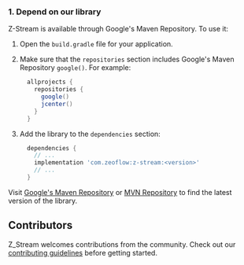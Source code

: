 <!--docs:
title: "Getting Started"
layout: landing
section: docs
path: /docs/getting-started/
-->

### 1. Depend on our library

Z-Stream is available through Google's Maven Repository.
To use it:

1.  Open the `build.gradle` file for your application.
2.  Make sure that the `repositories` section includes Google's Maven Repository
    `google()`. For example:

    ```groovy
      allprojects {
        repositories {
          google()
          jcenter()
        }
      }
    ```

3.  Add the library to the `dependencies` section:

    ```groovy
      dependencies {
        // ...
        implementation 'com.zeoflow:z-stream:<version>'
        // ...
      }
    ```

Visit [Google's Maven Repository](http://maven.google.com) or
[MVN Repository](https://mvnrepository.com/artifact/com.zeoflow/password-strength)
to find the latest version of the library.

## Contributors

Z_Stream welcomes contributions from the community. Check
out our [contributing guidelines](contributing.md) before getting started.
